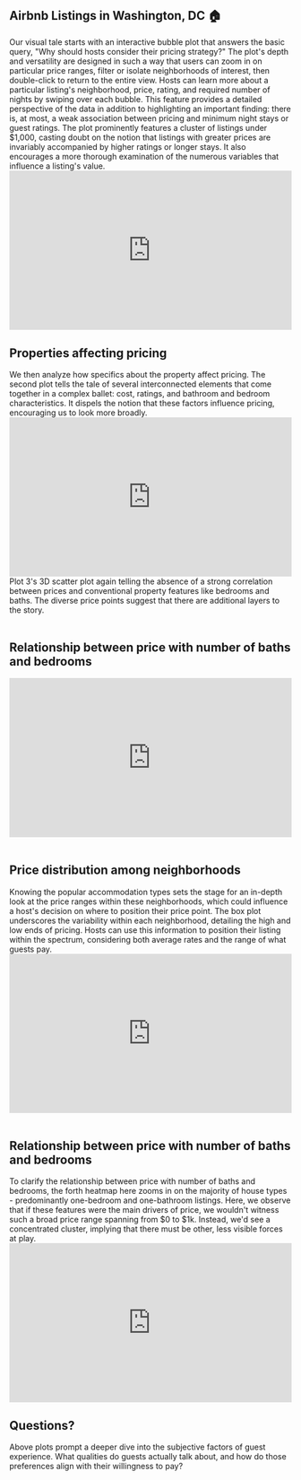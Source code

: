 ## Airbnb Listings in Washington, DC 🏠

<div>
Our visual tale starts with an interactive bubble plot that answers the basic query, "Why should hosts consider their pricing strategy?" The plot's depth and versatility are designed in such a way that users can zoom in on particular price ranges, filter or isolate neighborhoods of interest, then double-click to return to the entire view. Hosts can learn more about a particular listing's neighborhood, price, rating, and required number of nights by swiping over each bubble. This feature provides a detailed perspective of the data in addition to highlighting an important finding: there is, at most, a weak association between pricing and minimum night stays or guest ratings. The plot prominently features a cluster of listings under $1,000, casting doubt on the notion that listings with greater prices are invariably accompanied by higher ratings or longer stays. It also encourages a more thorough examination of the numerous variables that influence a listing's value.
</div>

<div style="position: relative; width: 100%; height: 0; padding-bottom: 56.25%;">
  <iframe src="https://verkyyi.github.io/dsan5200-airbnb-story/scatter.html" style="position: absolute; top: 0; left: 0; right: 0; bottom: 0; border: none; width: 100%; height: 100%; overflow: hidden;"></iframe>
</div>

## Properties affecting pricing

<div>We then analyze how specifics about the property affect pricing. The second plot tells the tale of several interconnected elements that come together in a complex ballet: cost, ratings, and bathroom and bedroom characteristics. It dispels the notion that these factors influence pricing, encouraging us to look more broadly.</div>


<div style="position: relative; width: 100%; height: 0; padding-bottom: 56.25%;">
  <iframe src="https://verkyyi.github.io/dsan5200-airbnb-story/parallel.html" style="position: absolute; top: 0; left: 0; right: 0; bottom: 0; border: none; width: 100%; height: 100%; overflow: hidden;"></iframe>
</div>

<div>
Plot 3's 3D scatter plot again telling the absence of a strong correlation between prices and conventional property features like bedrooms and baths. The diverse price points suggest that there are additional layers to the story.
</div>

</br>

<h2>Relationship between price with number of baths and bedrooms</h2>

<div style="position: relative; width: 100%; height: 0; padding-bottom: 56.25%;">
  <iframe src="https://verkyyi.github.io/dsan5200-airbnb-story/3dscatter.html" style="position: absolute; top: 0; left: 0; right: 0; bottom: 0; border: none; width: 100%; height: 100%; overflow: hidden;"></iframe>
</div>

</br>

## Price distribution among neighborhoods

<div>
Knowing the popular accommodation types sets the stage for an in-depth look at the price ranges within these neighborhoods, which could influence a host's decision on where to position their price point.
The box plot underscores the variability within each neighborhood, detailing the high and low ends of pricing. Hosts can use this information to position their listing within the spectrum, considering both average rates and the range of what guests pay.
</div>

<div style="position: relative; width: 100%; height: 0; padding-bottom: 56.25%;">
  <iframe src="https://verkyyi.github.io/dsan5200-airbnb-story/box.html" style="position: absolute; top: 0; left: 0; right: 0; bottom: 0; border: none; width: 100%; height: 100%; overflow: hidden;"></iframe>
</div>

</br>

<h2>Relationship between price with number of baths and bedrooms</h2>

<div>
To clarify the relationship between price with number of baths and bedrooms, the forth heatmap here zooms in on the majority of house types - predominantly one-bedroom and one-bathroom listings. Here, we observe that if these features were the main drivers of price, we wouldn't witness such a broad price range spanning from $0 to $1k. Instead, we'd see a concentrated cluster, implying that there must be other, less visible forces at play.
</div>

<div style="position: relative; width: 100%; height: 0; padding-bottom: 56.25%;">
  <iframe src="https://verkyyi.github.io/dsan5200-airbnb-story/density.html" style="position: absolute; top: 0; left: 0; right: 0; bottom: 0; border: none; width: 100%; height: 100%; overflow: hidden;"></iframe>
</div>

<h2> Questions? </h2>
<div>
Above plots prompt a deeper dive into the subjective factors of guest experience. What qualities do guests actually talk about, and how do those preferences align with their willingness to pay?
</div>